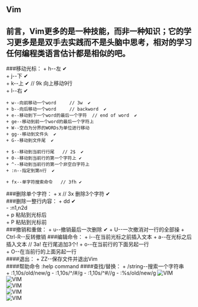## Vim
## 前言，Vim更多的是一种技能，而非一种知识；它的学习更多是是双手去实践而不是头脑中思考，相对的学习任何编程类语言估计都是相似的吧。

###移动光标：
    + h--左  ✔      
    + j--下  ✔  
    + k--上  ✔   // 9k 向上移动9行   
    + l--右  ✔

    + w--向前移动一个word     // 3w  ✔
    + b--向后移动一个word     // backword  ✔
    + e--移动到下一个word的最后一个字符  // end of word  ✔
    + ge--移动到前一个word的最后一个字符上  
    + W--空白为分界的WORDs为单位进行移动  
    + gg--移动到文件头  ✔
    + G--移动到文件尾  ✔

    + $--移动到当前行行尾   // 2$  ✔
    + 0--移动到当前行的第一个字符上 ✔  
    + ^--移动到当前行的第一个非空白字符上  
    + :n--指定到第n行  ✔  

    + fx--单字符搜索命令   // 3fh ✔  
###删除单个字符：
    + x     // 3x 删除3个字符 ✔  
###删除一整行内容：
    + dd  ✔  
        - :n1,n2d  
    + p 粘贴到光标后  
    + P 粘贴到光标前  
###撤销和重做：
    + u--撤销最后一次删除  ✔
    + U--一次撤消对一行的全部操
    + Ctrl-R--反转撤销
###编辑命令：
    + i--在当前光标之前插入文本
    + a--在光标之后插入文本  // 3a! 在行尾追加3个!
    + o--在当前行的下面另起一行  
    + O--在当前行的上面另起一行     
####退出：
    + ZZ--保存文件并退出Vim   
####帮助命令    :help command
####查找/替换：
    + /string--搜索一个字符串  
    + :1,10s/old/new/g 
        - :1,10s/^/#/g
        - :1,10s/^#//g
        - :%s/old/new/g
![VIM](./base/img/VIM-01.jpg)    
![VIM](./base/img/VIM-02.jpg)    
![VIM](./base/img/VIM-03.jpg)    
![VIM](./base/img/VIM-04.jpg)  
![VIM](./base/img/VIM-05.jpg) 